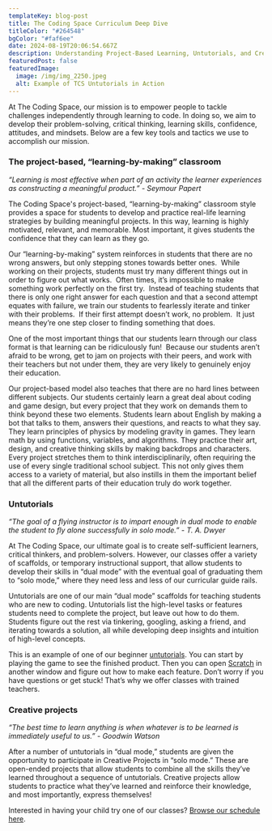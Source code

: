 ```yaml
---
templateKey: blog-post
title: The Coding Space Curriculum Deep Dive 
titleColor: "#264548"
bgColor: "#faf6ee"
date: 2024-08-19T20:06:54.667Z
description: Understanding Project-Based Learning, Untutorials, and Creative Projects
featuredPost: false
featuredImage:
  image: /img/img_2250.jpeg
  alt: Example of TCS Untutorials in Action
---
```

At The Coding Space, our mission is to empower people to tackle challenges independently through learning to code. In doing so, we aim to develop their problem-solving, critical thinking, learning skills, confidence, attitudes, and mindsets. Below are a few key tools and tactics we use to accomplish our mission. 

### The project-based, “learning-by-making” classroom

*“Learning is most effective when part of an activity the learner experiences as constructing a meaningful product.” - Seymour Papert*

The Coding Space's project-based, “learning-by-making” classroom style provides a space for students to develop and practice real-life learning strategies by building meaningful projects. In this way, learning is highly motivated, relevant, and memorable. Most important, it gives students the confidence that they can learn as they go. 

Our “learning-by-making” system reinforces in students that there are no wrong answers, but only stepping stones towards better ones.  While working on their projects, students must try many different things out in order to figure out what works.  Often times, it’s impossible to make something work perfectly on the first try.  Instead of teaching students that there is only one right answer for each question and that a second attempt equates with failure, we train our students to fearlessly iterate and tinker with their problems.  If their first attempt doesn’t work, no problem.  It just means they’re one step closer to finding something that does.

One of the most important things that our students learn through our class format is that learning can be ridiculously fun!  Because our students aren’t afraid to be wrong, get to jam on projects with their peers, and work with their teachers but not under them, they are very likely to genuinely enjoy their education.

Our project-based model also teaches that there are no hard lines between different subjects. Our students certainly learn a great deal about coding and game design, but every project that they work on demands them to think beyond these two elements. Students learn about English by making a bot that talks to them, answers their questions, and reacts to what they say. They learn principles of physics by modeling gravity in games. They learn math by using functions, variables, and algorithms. They practice their art, design, and creative thinking skills by making backdrops and characters.  Every project stretches them to think interdisciplinarily, often requiring the use of every single traditional school subject. This not only gives them access to a variety of material, but also instills in them the important belief that all the different parts of their education truly do work together.

### Untutorials

*“The goal of a flying instructor is to impart enough in dual mode to enable the student to fly alone successfully in solo mode.” - T. A. Dwyer*

At The Coding Space, our ultimate goal is to create self-sufficient learners, critical thinkers, and problem-solvers. However, our classes offer a variety of scaffolds, or temporary instructional support, that allow students to develop their skills in “dual mode” with the eventual goal of graduating them to “solo mode,” where they need less and less of our curricular guide rails.

Untutorials are one of our main “dual mode” scaffolds for teaching students who are new to coding. Untutorials list the high-level tasks or features students need to complete the project, but leave out how to do them. Students figure out the rest via tinkering, googling, asking a friend, and iterating towards a solution, all while developing deep insights and intuition of high-level concepts.

This is an example of one of our beginner [untutorials](https://coding.space/launchpad/GqrsER3FnGgSZwyTYgkkDdyyty92-1). You can start by playing the game to see the finished product. Then you can open [Scratch](http://scratch.mit.edu/create) in another window and figure out how to make each feature. Don’t worry if you have questions or get stuck! That’s why we offer classes with trained teachers.

### Creative projects

*“The best time to learn anything is when whatever is to be learned is immediately useful to us.” - Goodwin Watson*

After a number of untutorials in “dual mode,” students are given the opportunity to participate in Creative Projects in “solo mode.” These are open-ended projects that allow students to combine all the skills they’ve learned throughout a sequence of untutorials. Creative projects allow students to practice what they’ve learned and reinforce their knowledge, and most importantly, express themselves!

Interested in having your child try one of our classes? [Browse our schedule here](/classes).